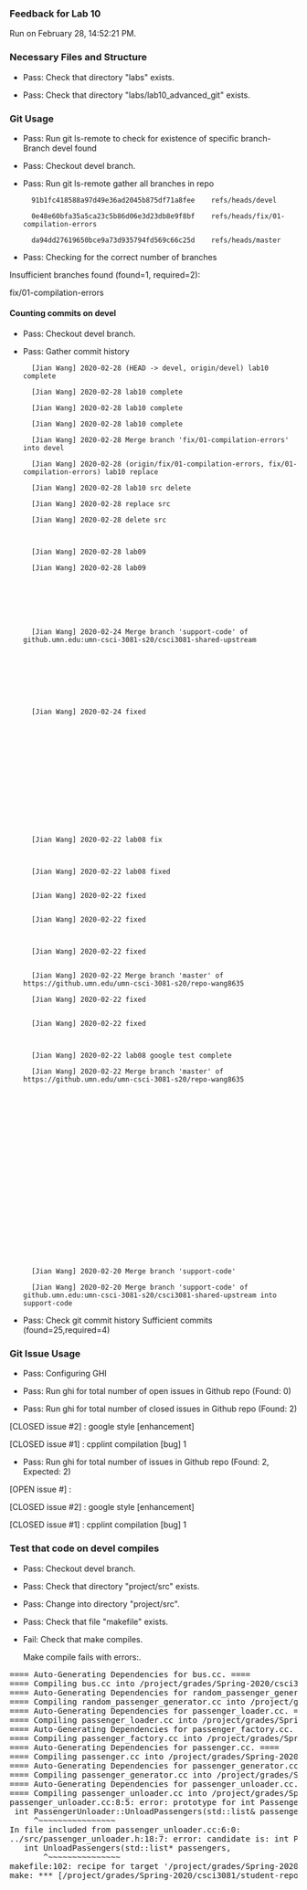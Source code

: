 ### Feedback for Lab 10

Run on February 28, 14:52:21 PM.


### Necessary Files and Structure

+ Pass: Check that directory "labs" exists.

+ Pass: Check that directory "labs/lab10_advanced_git" exists.


### Git Usage

+ Pass: Run git ls-remote to check for existence of specific branch- Branch devel found

+ Pass: Checkout devel branch.



+ Pass: Run git ls-remote gather all branches in repo

		91b1fc418588a97d49e36ad2045b875df71a8fee	refs/heads/devel

		0e48e60bfa35a5ca23c5b86d06e3d23db8e9f8bf	refs/heads/fix/01-compilation-errors

		da94dd27619650bce9a73d935794fd569c66c25d	refs/heads/master



+ Pass: Checking for the correct number of branches

Insufficient branches found (found=1, required=2):

fix/01-compilation-errors


#### Counting commits on devel

+ Pass: Checkout devel branch.



+ Pass: Gather commit history

		[Jian Wang] 2020-02-28 (HEAD -> devel, origin/devel) lab10 complete 

		[Jian Wang] 2020-02-28 lab10 complete 

		[Jian Wang] 2020-02-28 lab10 complete 

		[Jian Wang] 2020-02-28 lab10 complete 

		[Jian Wang] 2020-02-28 Merge branch 'fix/01-compilation-errors' into devel 

		[Jian Wang] 2020-02-28 (origin/fix/01-compilation-errors, fix/01-compilation-errors) lab10 replace 

		[Jian Wang] 2020-02-28 lab10 src delete 

		[Jian Wang] 2020-02-28 replace src 

		[Jian Wang] 2020-02-28 delete src 



		[Jian Wang] 2020-02-28 lab09 

		[Jian Wang] 2020-02-28 lab09 







		[Jian Wang] 2020-02-24 Merge branch 'support-code' of github.umn.edu:umn-csci-3081-s20/csci3081-shared-upstream 








		[Jian Wang] 2020-02-24 fixed 















		[Jian Wang] 2020-02-22 lab08 fix 



		[Jian Wang] 2020-02-22 lab08 fixed 


		[Jian Wang] 2020-02-22 fixed 


		[Jian Wang] 2020-02-22 fixed 



		[Jian Wang] 2020-02-22 fixed 


		[Jian Wang] 2020-02-22 Merge branch 'master' of https://github.umn.edu/umn-csci-3081-s20/repo-wang8635 

		[Jian Wang] 2020-02-22 fixed 


		[Jian Wang] 2020-02-22 fixed 



		[Jian Wang] 2020-02-22 lab08 google test complete 

		[Jian Wang] 2020-02-22 Merge branch 'master' of https://github.umn.edu/umn-csci-3081-s20/repo-wang8635 























		[Jian Wang] 2020-02-20 Merge branch 'support-code' 

		[Jian Wang] 2020-02-20 Merge branch 'support-code' of github.umn.edu:umn-csci-3081-s20/csci3081-shared-upstream into support-code 















+ Pass: Check git commit history
Sufficient commits (found=25,required=4)


### Git Issue Usage

+ Pass: Configuring GHI

+ Pass: Run ghi for total number of open issues in Github repo (Found: 0)

+ Pass: Run ghi for total number of closed issues in Github repo (Found: 2)

[CLOSED issue #2] :  google style [enhancement]

[CLOSED issue #1] :  cpplint compilation  [bug] 1





+ Pass: Run ghi for total number of issues in Github repo (Found: 2, Expected: 2) 

 [OPEN issue #] : 

[CLOSED issue #2] :  google style [enhancement]

[CLOSED issue #1] :  cpplint compilation  [bug] 1

 




### Test that code on  devel compiles

+ Pass: Checkout devel branch.



+ Pass: Check that directory "project/src" exists.

+ Pass: Change into directory "project/src".

+ Pass: Check that file "makefile" exists.

+ Fail: Check that make compiles.

    Make compile fails with errors:.
<pre>==== Auto-Generating Dependencies for bus.cc. ====
==== Compiling bus.cc into /project/grades/Spring-2020/csci3081/student-repos/Lab_10_Feedback/repo-wang8635/project/build/obj/transit_sim/bus.o. ====
==== Auto-Generating Dependencies for random_passenger_generator.cc. ====
==== Compiling random_passenger_generator.cc into /project/grades/Spring-2020/csci3081/student-repos/Lab_10_Feedback/repo-wang8635/project/build/obj/transit_sim/random_passenger_generator.o. ====
==== Auto-Generating Dependencies for passenger_loader.cc. ====
==== Compiling passenger_loader.cc into /project/grades/Spring-2020/csci3081/student-repos/Lab_10_Feedback/repo-wang8635/project/build/obj/transit_sim/passenger_loader.o. ====
==== Auto-Generating Dependencies for passenger_factory.cc. ====
==== Compiling passenger_factory.cc into /project/grades/Spring-2020/csci3081/student-repos/Lab_10_Feedback/repo-wang8635/project/build/obj/transit_sim/passenger_factory.o. ====
==== Auto-Generating Dependencies for passenger.cc. ====
==== Compiling passenger.cc into /project/grades/Spring-2020/csci3081/student-repos/Lab_10_Feedback/repo-wang8635/project/build/obj/transit_sim/passenger.o. ====
==== Auto-Generating Dependencies for passenger_generator.cc. ====
==== Compiling passenger_generator.cc into /project/grades/Spring-2020/csci3081/student-repos/Lab_10_Feedback/repo-wang8635/project/build/obj/transit_sim/passenger_generator.o. ====
==== Auto-Generating Dependencies for passenger_unloader.cc. ====
==== Compiling passenger_unloader.cc into /project/grades/Spring-2020/csci3081/student-repos/Lab_10_Feedback/repo-wang8635/project/build/obj/transit_sim/passenger_unloader.o. ====
passenger_unloader.cc:8:5: error: prototype for int PassengerUnloader::UnloadPassengers(std::__cxx11::list<Passenger*>&, Stop*) does not match any in class PassengerUnloader
 int PassengerUnloader::UnloadPassengers(std::list<Passenger *>& passengers,
     ^~~~~~~~~~~~~~~~~
In file included from passenger_unloader.cc:6:0:
../src/passenger_unloader.h:18:7: error: candidate is: int PassengerUnloader::UnloadPassengers(std::__cxx11::list<Passenger*>*, Stop*)
   int UnloadPassengers(std::list<Passenger*>* passengers,
       ^~~~~~~~~~~~~~~~
makefile:102: recipe for target '/project/grades/Spring-2020/csci3081/student-repos/Lab_10_Feedback/repo-wang8635/project/build/obj/transit_sim/passenger_unloader.o' failed
make: *** [/project/grades/Spring-2020/csci3081/student-repos/Lab_10_Feedback/repo-wang8635/project/build/obj/transit_sim/passenger_unloader.o] Error 1
</pre>




